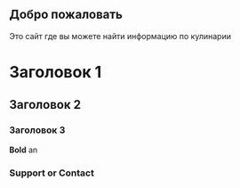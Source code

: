 ## Добро пожаловать 
Это сайт где вы можете найти информацию по кулинарии

# Заголовок 1
## Заголовок 2
### Заголовок 3


**Bold** an
### 


### Support or Contact

